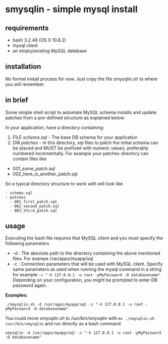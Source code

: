 # smysqlin - simple mysql install

## requirements

- bash 3.2.48 (OS X 10.8.2)
- mysql client
- an empty/existing MySQL database
 
## installation

No formal install process for now. Just copy the file smysqlin.sh to where you will remember.

## in brief

Some simple shell script to automate MySQL schema installs and update patches from a pre-defined structure as explained below:
 
In your application, have a directory containing:

 1. FILE *schema.sql* - The base DB schema for your application
 2. DIR *patches* - In this directory, sql files to patch the initial schema can be placed and MUST be prefixed
 with numeric values, preferably numbered incrementally. For example your patches directory can contain files like
  - 001_some_patch.sql
  - 002_here_is_another_patch.sql
 
So a typical directory structure to work with will look like
```
- schema.sql
- patches
  - 001_first_patch.sql
  - 002_second_patch.sql
  - 003_third_patch.sql
```

## usage

 Executing the bash file requires that MySQL client and you must specify the following parameters

 * -d : The absolute path to the directory containing the above mentioned files. For exampe /var/apps/myapp/sql
 * -c : Connection parameters that will be used with MySQL client. Specify same parameters as used when running the
 		mysql command in a string for example `-c "-h 127.0.0.1 -u root -pMyPassword -D databasename"`
 	Depending on your configuration, you might be prompted to enter DB password again.
  
 **Examples:**
 ```
 ./smysqlin.sh -d /var/apps/myapp/sql -c "-h 127.0.0.1 -u root -pMyPassword -D databasename"
 ```
 You could move *smysqlin.sh* to */usr/bin/smysqlin* with `mv ./smysqlin.sh /usr/bin/smysqlin` and run directly as a bash command 
 
 ```
 smysqlin -d /var/apps/myapp/sql -c "-h 127.0.0.1 -u root -pMyPassword -D databasename"
 ```
